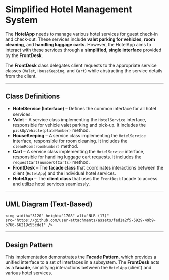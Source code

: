 # Simplified Hotel Management System

The **HotelApp** needs to manage various hotel services for guest check-in and check-out. These services include **valet parking for vehicles**, **room cleaning**, and **handling luggage carts**. However, the HotelApp aims to interact with these services through a **simplified, single interface** provided by the **FrontDesk**.

The **FrontDesk** class delegates client requests to the appropriate service classes (`Valet`, `HouseKeeping`, and `Cart`) while abstracting the service details from the client.

---

## Class Definitions

* **HotelService (Interface)** – Defines the common interface for all hotel services.
* **Valet** – A service class implementing the `HotelService` interface, responsible for vehicle valet parking and pick-up. It includes the `pickUpVehicle(plateNumber)` method.
* **HouseKeeping** – A service class implementing the `HotelService` interface, responsible for room cleaning. It includes the `cleanRoom(roomNumber)` method.
* **Cart** – A service class implementing the `HotelService` interface, responsible for handling luggage cart requests. It includes the `requestCart(numberOfCarts)` method.
* **FrontDesk** – The **facade class** that coordinates interactions between the client (`HotelApp`) and the individual hotel services.
* **HotelApp** – The **client class** that uses the `FrontDesk` facade to access and utilize hotel services seamlessly.

---

## UML Diagram (Text-Based)

```
<img width="3120" height="1708" alt="NLR (17)" src="https://github.com/user-attachments/assets/fed1a2f5-5929-49b9-b766-66219c55cde1" />
```

---

## Design Pattern

This implementation demonstrates the **Facade Pattern**, which provides a unified interface to a set of interfaces in a subsystem.
The **FrontDesk** acts as a **facade**, simplifying interactions between the `HotelApp` (client) and various hotel services.
